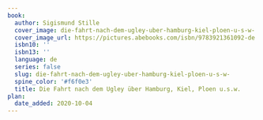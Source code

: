 ```yaml
---
book:
  author: Sigismund Stille
  cover_image: die-fahrt-nach-dem-ugley-uber-hamburg-kiel-ploen-u-s-w-.jpg
  cover_image_url: https://pictures.abebooks.com/isbn/9783921361092-de.jpg
  isbn10: ''
  isbn13: ''
  language: de
  series: false
  slug: die-fahrt-nach-dem-ugley-uber-hamburg-kiel-ploen-u-s-w-
  spine_color: '#f6f0e3'
  title: Die Fahrt nach dem Ugley über Hamburg, Kiel, Ploen u.s.w.
plan:
  date_added: 2020-10-04
---
```

